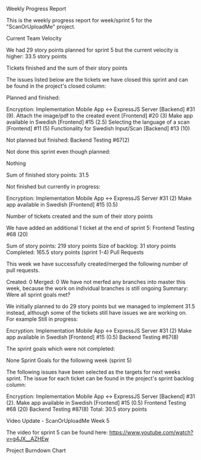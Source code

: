 Weekly Progress Report

This is the weekly progress report for week/sprint 5 for the "ScanOrUploadMe" project.

Current Team Velocity

We had 29 story points planned for sprint 5 but the current velocity is higher: 33.5 story points

Tickets finished and the sum of their story points

The issues listed below are the tickets we have closed this sprint and can be found in the project's closed column:

Planned and finished:

Encryption: Implementation Mobile App <-> ExpressJS Server [Backend] #31 (9).
Attach the image/pdf to the created event [Frontend] #20 (3)
Make app available in Swedish [Frontend] #15 (2.5)
Selecting the language of a scan [Frontend] #11 (5)
Functionality for Swedish Input/Scan [Backend] #13 (10)



Not planned but finished:
Backend Testing #67(2)

Not done this sprint even though planned:

Nothing 

Sum of finished story points: 31.5

Not finished but currently in progress:

Encryption: Implementation Mobile App <-> ExpressJS Server #31 (2)
Make app available in Swedish [Frontend] #15 (0.5)

Number of tickets created and the sum of their story points

We have added an additional 1 ticket at the end of sprint 5:
Frontend Testing #68 (20)


Sum of story points: 219 story points
Size of backlog: 31 story points
Completed: 165.5 story points (sprint 1-4)
Pull Requests

This week we have successfully created/merged the following number of pull requests.

Created: 0
Merged: 0
We have not merfed any branches into master this week, because the work on individual branches is still ongoing 
Summary: Were all sprint goals met?

We initially planned to do 29 story points but we managed to implement 31.5 instead, although some of the tickets still have issues we are working on. For example
Still in progress:

Encryption: Implementation Mobile App <-> ExpressJS Server #31 (2)
Make app available in Swedish [Frontend] #15 (0.5)
Backend Testing #67(8)

The sprint goals which were not completed:

None
Sprint Goals for the following week (sprint 5)

The following issues have been selected as the targets for next weeks sprint. The issue for each ticket can be found in the project's sprint backlog column:

Encryption: Implementation Mobile App <-> ExpressJS Server [Backend] #31 (2).
Make app available in Swedish [Frontend] #15 (0.5)
Frontend Testing #68 (20)
Backend Testing #87(8)
Total: 30.5 story points

Video Update - ScanOrUploadMe Week 5

The video for sprint 5 can be found here: https://www.youtube.com/watch?v=g4JX__AZHEw

Project Burndown Chart
